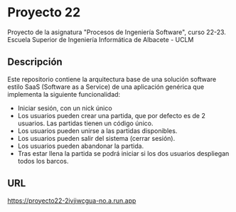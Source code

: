 # Proyecto 22
Proyecto de la asignatura "Procesos de Ingeniería Software", curso 22-23.
Escuela Superior de Ingeniería Informática de Albacete - UCLM

## Descripción
Este repositorio contiene la arquitectura base de una solución software estilo SaaS (Software as a Service) de una aplicación genérica que implementa la siguiente funcionalidad:
- Iniciar sesión, con un nick único
- Los usuarios pueden crear una partida, que por defecto es de 2 usuarios. Las partidas tienen un código único.
- Los usuarios pueden unirse a las partidas disponibles.
- Los usuarios pueden salir del sistema (cerrar sesión).
- Los usuarios pueden abandonar la partida.
- Tras estar llena la partida se podrá iniciar si los dos usuarios despliegan todos los barcos.

## URL
https://proyecto22-2ivjiwcgua-no.a.run.app